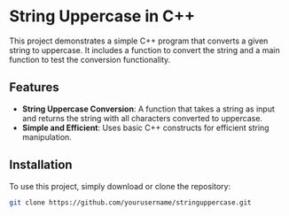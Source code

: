 # String Uppercase in C++

This project demonstrates a simple C++ program that converts a given string to uppercase. It includes a function to convert the string and a main function to test the conversion functionality.

## Features

- **String Uppercase Conversion**: A function that takes a string as input and returns the string with all characters converted to uppercase.
- **Simple and Efficient**: Uses basic C++ constructs for efficient string manipulation.

## Installation

To use this project, simply download or clone the repository:

```bash
git clone https://github.com/yourusername/stringuppercase.git
